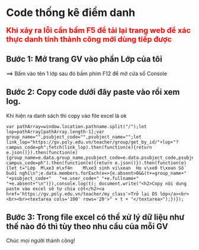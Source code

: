 # Code thống kê điểm danh

<span style="color:red; font-weight:bold; font-size: 20px">Khi xảy ra lỗi cần bấm F5 để tải lại trang web để xác thực danh tính thành công mới dùng tiếp được</span>

## Bước 1: Mở trang GV vào phần Lớp của tôi 
==> Bấm vào tên 1 lớp sau đó bấm phím F12 để mở cửa sổ Console

## Bước 2: Copy code dưới đây paste vào rồi xem log. 
Khi hiện ra danh sách thì copy vào file excel là ok

```
var pathArray=window.location.pathname.split("/");let lop=pathArray[pathArray.length-1];var group_name="",psubject_code="",psubject_name="";let link_lop="https://gv.poly.edu.vn/teacher/group/get_by_id/"+lop+"?campus_code=ph";fetch(link_lop).then(function(e){return e.json()}).then(function(e){group_name=e.data.group_name,psubject_code=e.data.psubject_code,psubject_name=e.data.psubject_name,fetch("https://gv.poly.edu.vn/teacher/group/get_attendance_by_group_id/"+lop+"?campus_code=ph").then(function(e){return e.json()}).then(function(e){let t="Lớp	M\xe3 m\xf4n	M\xe3 sinh vi\xean	Họ v\xe0 t\xean	Số buổi nghỉ\n";e.data.members.forEach(e=>{e.absent>0&&(t+=group_name+"	"+psubject_code+"	"+e.user_code+"	"+e.fullname+"	"+e.absent+"\n")}),console.log(t); document.write("<h2>Copy nội dung paste vào excel sẽ tự chia cột</h2><a href='https://gv.poly.edu.vn/teacher/my_class'>Trở lại DS lớp</a><br><br><br><textarea cols='100' rows='20'>" + t + "</textarea>");})});
```

## Bước 3: Trong file excel có thể xử lý dữ liệu như thế nào đó thì tùy theo nhu cầu của mỗi GV
Chúc mọi người thành công!
